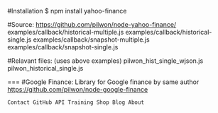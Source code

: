 #Installation
$ npm install yahoo-finance

#Source: 
https://github.com/pilwon/node-yahoo-finance/
 	examples/callback/historical-multiple.js 
	examples/callback/historical-single.js 
	examples/callback/snapshot-multiple.js 	
	examples/callback/snapshot-single.js 	

#Relavant files: (uses above examples)
    pilwon_hist_single_wjson.js
    pilwon_historical_single.js

===
#Google Finance:
Library for Google finance by same author
https://github.com/pilwon/node-google-finance

    Contact GitHub API Training Shop Blog About 

